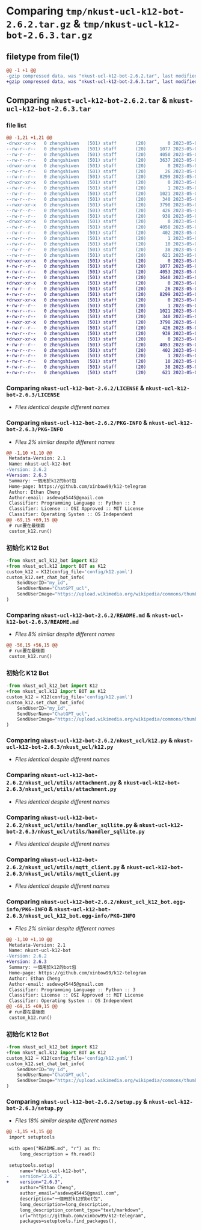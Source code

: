 # Comparing `tmp/nkust-ucl-k12-bot-2.6.2.tar.gz` & `tmp/nkust-ucl-k12-bot-2.6.3.tar.gz`

## filetype from file(1)

```diff
@@ -1 +1 @@
-gzip compressed data, was "nkust-ucl-k12-bot-2.6.2.tar", last modified: Sat May  6 17:51:48 2023, max compression
+gzip compressed data, was "nkust-ucl-k12-bot-2.6.3.tar", last modified: Sat May  6 17:53:13 2023, max compression
```

## Comparing `nkust-ucl-k12-bot-2.6.2.tar` & `nkust-ucl-k12-bot-2.6.3.tar`

### file list

```diff
@@ -1,21 +1,21 @@
-drwxr-xr-x   0 zhengshiwen   (501) staff       (20)        0 2023-05-06 17:51:48.582733 nkust-ucl-k12-bot-2.6.2/
--rw-r--r--   0 zhengshiwen   (501) staff       (20)     1077 2023-05-06 09:22:13.000000 nkust-ucl-k12-bot-2.6.2/LICENSE
--rw-r--r--   0 zhengshiwen   (501) staff       (20)     4050 2023-05-06 17:51:48.582472 nkust-ucl-k12-bot-2.6.2/PKG-INFO
--rw-r--r--   0 zhengshiwen   (501) staff       (20)     3637 2023-05-06 17:51:36.000000 nkust-ucl-k12-bot-2.6.2/README.md
-drwxr-xr-x   0 zhengshiwen   (501) staff       (20)        0 2023-05-06 17:51:48.579437 nkust-ucl-k12-bot-2.6.2/nkust_ucl/
--rw-r--r--   0 zhengshiwen   (501) staff       (20)       26 2023-05-06 09:17:34.000000 nkust-ucl-k12-bot-2.6.2/nkust_ucl/__init__.py
--rw-r--r--   0 zhengshiwen   (501) staff       (20)     8299 2023-05-06 17:30:29.000000 nkust-ucl-k12-bot-2.6.2/nkust_ucl/k12.py
-drwxr-xr-x   0 zhengshiwen   (501) staff       (20)        0 2023-05-06 17:51:48.581276 nkust-ucl-k12-bot-2.6.2/nkust_ucl/utils/
--rw-r--r--   0 zhengshiwen   (501) staff       (20)        1 2023-05-06 06:57:47.000000 nkust-ucl-k12-bot-2.6.2/nkust_ucl/utils/__init__.py
--rw-r--r--   0 zhengshiwen   (501) staff       (20)     1021 2023-05-06 17:09:58.000000 nkust-ucl-k12-bot-2.6.2/nkust_ucl/utils/attachment.py
--rw-r--r--   0 zhengshiwen   (501) staff       (20)      340 2023-05-06 06:55:39.000000 nkust-ucl-k12-bot-2.6.2/nkust_ucl/utils/config.py
--rwxr-xr-x   0 zhengshiwen   (501) staff       (20)     3798 2023-05-06 08:05:20.000000 nkust-ucl-k12-bot-2.6.2/nkust_ucl/utils/handler_sqllite.py
--rw-r--r--   0 zhengshiwen   (501) staff       (20)      426 2023-05-06 07:51:50.000000 nkust-ucl-k12-bot-2.6.2/nkust_ucl/utils/log.py
--rw-r--r--   0 zhengshiwen   (501) staff       (20)      938 2023-05-06 07:31:05.000000 nkust-ucl-k12-bot-2.6.2/nkust_ucl/utils/mqtt_client.py
-drwxr-xr-x   0 zhengshiwen   (501) staff       (20)        0 2023-05-06 17:51:48.582225 nkust-ucl-k12-bot-2.6.2/nkust_ucl_k12_bot.egg-info/
--rw-r--r--   0 zhengshiwen   (501) staff       (20)     4050 2023-05-06 17:51:48.000000 nkust-ucl-k12-bot-2.6.2/nkust_ucl_k12_bot.egg-info/PKG-INFO
--rw-r--r--   0 zhengshiwen   (501) staff       (20)      402 2023-05-06 17:51:48.000000 nkust-ucl-k12-bot-2.6.2/nkust_ucl_k12_bot.egg-info/SOURCES.txt
--rw-r--r--   0 zhengshiwen   (501) staff       (20)        1 2023-05-06 17:51:48.000000 nkust-ucl-k12-bot-2.6.2/nkust_ucl_k12_bot.egg-info/dependency_links.txt
--rw-r--r--   0 zhengshiwen   (501) staff       (20)       10 2023-05-06 17:51:48.000000 nkust-ucl-k12-bot-2.6.2/nkust_ucl_k12_bot.egg-info/top_level.txt
--rw-r--r--   0 zhengshiwen   (501) staff       (20)       38 2023-05-06 17:51:48.582793 nkust-ucl-k12-bot-2.6.2/setup.cfg
--rw-r--r--   0 zhengshiwen   (501) staff       (20)      621 2023-05-06 17:51:47.000000 nkust-ucl-k12-bot-2.6.2/setup.py
+drwxr-xr-x   0 zhengshiwen   (501) staff       (20)        0 2023-05-06 17:53:13.216040 nkust-ucl-k12-bot-2.6.3/
+-rw-r--r--   0 zhengshiwen   (501) staff       (20)     1077 2023-05-06 09:22:13.000000 nkust-ucl-k12-bot-2.6.3/LICENSE
+-rw-r--r--   0 zhengshiwen   (501) staff       (20)     4053 2023-05-06 17:53:13.215781 nkust-ucl-k12-bot-2.6.3/PKG-INFO
+-rw-r--r--   0 zhengshiwen   (501) staff       (20)     3640 2023-05-06 17:52:32.000000 nkust-ucl-k12-bot-2.6.3/README.md
+drwxr-xr-x   0 zhengshiwen   (501) staff       (20)        0 2023-05-06 17:53:13.213201 nkust-ucl-k12-bot-2.6.3/nkust_ucl/
+-rw-r--r--   0 zhengshiwen   (501) staff       (20)       26 2023-05-06 09:17:34.000000 nkust-ucl-k12-bot-2.6.3/nkust_ucl/__init__.py
+-rw-r--r--   0 zhengshiwen   (501) staff       (20)     8299 2023-05-06 17:30:29.000000 nkust-ucl-k12-bot-2.6.3/nkust_ucl/k12.py
+drwxr-xr-x   0 zhengshiwen   (501) staff       (20)        0 2023-05-06 17:53:13.214825 nkust-ucl-k12-bot-2.6.3/nkust_ucl/utils/
+-rw-r--r--   0 zhengshiwen   (501) staff       (20)        1 2023-05-06 06:57:47.000000 nkust-ucl-k12-bot-2.6.3/nkust_ucl/utils/__init__.py
+-rw-r--r--   0 zhengshiwen   (501) staff       (20)     1021 2023-05-06 17:09:58.000000 nkust-ucl-k12-bot-2.6.3/nkust_ucl/utils/attachment.py
+-rw-r--r--   0 zhengshiwen   (501) staff       (20)      340 2023-05-06 06:55:39.000000 nkust-ucl-k12-bot-2.6.3/nkust_ucl/utils/config.py
+-rwxr-xr-x   0 zhengshiwen   (501) staff       (20)     3798 2023-05-06 08:05:20.000000 nkust-ucl-k12-bot-2.6.3/nkust_ucl/utils/handler_sqllite.py
+-rw-r--r--   0 zhengshiwen   (501) staff       (20)      426 2023-05-06 07:51:50.000000 nkust-ucl-k12-bot-2.6.3/nkust_ucl/utils/log.py
+-rw-r--r--   0 zhengshiwen   (501) staff       (20)      938 2023-05-06 07:31:05.000000 nkust-ucl-k12-bot-2.6.3/nkust_ucl/utils/mqtt_client.py
+drwxr-xr-x   0 zhengshiwen   (501) staff       (20)        0 2023-05-06 17:53:13.215547 nkust-ucl-k12-bot-2.6.3/nkust_ucl_k12_bot.egg-info/
+-rw-r--r--   0 zhengshiwen   (501) staff       (20)     4053 2023-05-06 17:53:13.000000 nkust-ucl-k12-bot-2.6.3/nkust_ucl_k12_bot.egg-info/PKG-INFO
+-rw-r--r--   0 zhengshiwen   (501) staff       (20)      402 2023-05-06 17:53:13.000000 nkust-ucl-k12-bot-2.6.3/nkust_ucl_k12_bot.egg-info/SOURCES.txt
+-rw-r--r--   0 zhengshiwen   (501) staff       (20)        1 2023-05-06 17:53:13.000000 nkust-ucl-k12-bot-2.6.3/nkust_ucl_k12_bot.egg-info/dependency_links.txt
+-rw-r--r--   0 zhengshiwen   (501) staff       (20)       10 2023-05-06 17:53:13.000000 nkust-ucl-k12-bot-2.6.3/nkust_ucl_k12_bot.egg-info/top_level.txt
+-rw-r--r--   0 zhengshiwen   (501) staff       (20)       38 2023-05-06 17:53:13.216156 nkust-ucl-k12-bot-2.6.3/setup.cfg
+-rw-r--r--   0 zhengshiwen   (501) staff       (20)      621 2023-05-06 17:52:56.000000 nkust-ucl-k12-bot-2.6.3/setup.py
```

### Comparing `nkust-ucl-k12-bot-2.6.2/LICENSE` & `nkust-ucl-k12-bot-2.6.3/LICENSE`

 * *Files identical despite different names*

### Comparing `nkust-ucl-k12-bot-2.6.2/PKG-INFO` & `nkust-ucl-k12-bot-2.6.3/PKG-INFO`

 * *Files 2% similar despite different names*

```diff
@@ -1,10 +1,10 @@
 Metadata-Version: 2.1
 Name: nkust-ucl-k12-bot
-Version: 2.6.2
+Version: 2.6.3
 Summary: 一個用於k12的bot包
 Home-page: https://github.com/xinbow99/k12-telegram
 Author: Ethan Cheng
 Author-email: asdewq45445@gmail.com
 Classifier: Programming Language :: Python :: 3
 Classifier: License :: OSI Approved :: MIT License
 Classifier: Operating System :: OS Independent
@@ -69,15 +69,15 @@
 # run要在最後面
 custom_k12.run()
 ```
 
 ### **初始化 K12 Bot**
 
 ```python
-from nkust_ucl_k12_bot import K12
+from nkust_ucl.k12 import BOT as K12
 custom_k12 = K12(config_file='config/k12.yaml')
 custom_k12.set_chat_bot_info(
     SendUserID="my_id",
     SendUserName="ChatGPT_ucl",
     SendUserImage="https://upload.wikimedia.org/wikipedia/commons/thumb/0/04/ChatGPT_logo.svg/512px-ChatGPT_logo.svg.png"
 )
```

### Comparing `nkust-ucl-k12-bot-2.6.2/README.md` & `nkust-ucl-k12-bot-2.6.3/README.md`

 * *Files 8% similar despite different names*

```diff
@@ -56,15 +56,15 @@
 # run要在最後面
 custom_k12.run()
 ```
 
 ### **初始化 K12 Bot**
 
 ```python
-from nkust_ucl_k12_bot import K12
+from nkust_ucl.k12 import BOT as K12
 custom_k12 = K12(config_file='config/k12.yaml')
 custom_k12.set_chat_bot_info(
     SendUserID="my_id",
     SendUserName="ChatGPT_ucl",
     SendUserImage="https://upload.wikimedia.org/wikipedia/commons/thumb/0/04/ChatGPT_logo.svg/512px-ChatGPT_logo.svg.png"
 )
```

### Comparing `nkust-ucl-k12-bot-2.6.2/nkust_ucl/k12.py` & `nkust-ucl-k12-bot-2.6.3/nkust_ucl/k12.py`

 * *Files identical despite different names*

### Comparing `nkust-ucl-k12-bot-2.6.2/nkust_ucl/utils/attachment.py` & `nkust-ucl-k12-bot-2.6.3/nkust_ucl/utils/attachment.py`

 * *Files identical despite different names*

### Comparing `nkust-ucl-k12-bot-2.6.2/nkust_ucl/utils/handler_sqllite.py` & `nkust-ucl-k12-bot-2.6.3/nkust_ucl/utils/handler_sqllite.py`

 * *Files identical despite different names*

### Comparing `nkust-ucl-k12-bot-2.6.2/nkust_ucl/utils/mqtt_client.py` & `nkust-ucl-k12-bot-2.6.3/nkust_ucl/utils/mqtt_client.py`

 * *Files identical despite different names*

### Comparing `nkust-ucl-k12-bot-2.6.2/nkust_ucl_k12_bot.egg-info/PKG-INFO` & `nkust-ucl-k12-bot-2.6.3/nkust_ucl_k12_bot.egg-info/PKG-INFO`

 * *Files 2% similar despite different names*

```diff
@@ -1,10 +1,10 @@
 Metadata-Version: 2.1
 Name: nkust-ucl-k12-bot
-Version: 2.6.2
+Version: 2.6.3
 Summary: 一個用於k12的bot包
 Home-page: https://github.com/xinbow99/k12-telegram
 Author: Ethan Cheng
 Author-email: asdewq45445@gmail.com
 Classifier: Programming Language :: Python :: 3
 Classifier: License :: OSI Approved :: MIT License
 Classifier: Operating System :: OS Independent
@@ -69,15 +69,15 @@
 # run要在最後面
 custom_k12.run()
 ```
 
 ### **初始化 K12 Bot**
 
 ```python
-from nkust_ucl_k12_bot import K12
+from nkust_ucl.k12 import BOT as K12
 custom_k12 = K12(config_file='config/k12.yaml')
 custom_k12.set_chat_bot_info(
     SendUserID="my_id",
     SendUserName="ChatGPT_ucl",
     SendUserImage="https://upload.wikimedia.org/wikipedia/commons/thumb/0/04/ChatGPT_logo.svg/512px-ChatGPT_logo.svg.png"
 )
```

### Comparing `nkust-ucl-k12-bot-2.6.2/setup.py` & `nkust-ucl-k12-bot-2.6.3/setup.py`

 * *Files 18% similar despite different names*

```diff
@@ -1,15 +1,15 @@
 import setuptools
 
 with open("README.md", "r") as fh:
     long_description = fh.read()
 
 setuptools.setup(
     name="nkust-ucl-k12-bot",
-    version="2.6.2",
+    version="2.6.3",
     author="Ethan Cheng",
     author_email="asdewq45445@gmail.com",
     description="一個用於k12的bot包",
     long_description=long_description,
     long_description_content_type="text/markdown",
     url="https://github.com/xinbow99/k12-telegram",
     packages=setuptools.find_packages(),
```

